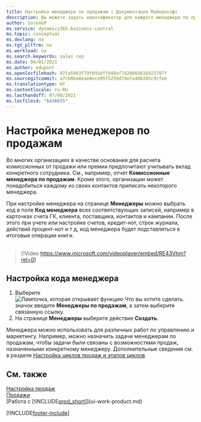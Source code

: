 ```yaml
---
title: Настройка менеджера по продажам | Документация Майкрософт
description: Вы можете задать идентификатор для каждого менеджера по продажам, чтобы можно было отслеживать личную производительность менеджера и назначать менеджеров контактам.
author: SorenGP
ms.service: dynamics365-business-central
ms.topic: conceptual
ms.devlang: na
ms.tgt_pltfrm: na
ms.workload: na
ms.search.keywords: sales rep
ms.date: 04/01/2021
ms.author: edupont
ms.openlocfilehash: 07fa5963f79f091dffd49af7d20669616923797f
ms.sourcegitcommit: a7cb0be8eae6ece95f5259d7de7a48b385c9cfeb
ms.translationtype: HT
ms.contentlocale: ru-RU
ms.lasthandoff: 07/08/2021
ms.locfileid: "6436655"
---
```

# <a name="set-up-salespeople"></a>Настройка менеджеров по продажам
Во многих организациях в качестве основания для расчета комиссионных от продажи или премии предпочитают учитывать вклад конкретного сотрудника. См., например, отчет **Комиссионные менеджера по продажам**. Кроме этого, организации может понадобиться каждому из своих контактов приписать некоторого менеджера.

При настройке менеджера на странице **Менеджеры** можно выбрать код в поле **Код менеджера** всех соответствующих записей, например в карточках счета ГК, клиента, поставщика, контактов и кампании. После этого при учете или настройке счетов, кредит-нот, строк журнала, действий процент-нот и т д, код менеджера будет подставляться в итоговые операции книги.
<br><br>  
> [!Video https://www.microsoft.com/videoplayer/embed/RE43Vhm?rel=0]

## <a name="to-set-up-a-salesperson-code"></a>Настройка кода менеджера
1. Выберите ![Лампочка, которая открывает функцию Что вы хотите сделать.](media/ui-search/search_small.png "Что вы хотите сделать") значок введите **Менеджеры по продажам**, а затем выберите связанную ссылку.
2. На странице **Менеджеры** выберите действие **Создать**.

Менеджера можно использовать для различных работ по управлению и маркетингу. Например, можно назначить задачи менеджерам по продажам, чтобы задачи были связаны с возможностями продаж, назначенными конкретному менеджеру. Дополнительные сведения см. в разделе [Настройка циклов продаж и этапов циклов](marketing-how-setup-opportunity-sales-cycles-stages.md).

## <a name="see-also"></a>См. также
[Настройка продаж](sales-setup-sales.md)  
[Продажи](sales-manage-sales.md)  
[Работа с [!INCLUDE[prod_short](includes/prod_short.md)]](ui-work-product.md)  


[!INCLUDE[footer-include](includes/footer-banner.md)]